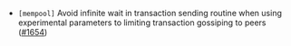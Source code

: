 - `[mempool]` Avoid infinite wait in transaction sending routine when
  using experimental parameters to limiting transaction gossiping to peers
  ([\#1654](https://github.com/KYVENetwork/cometbft/v38/pull/1654))
